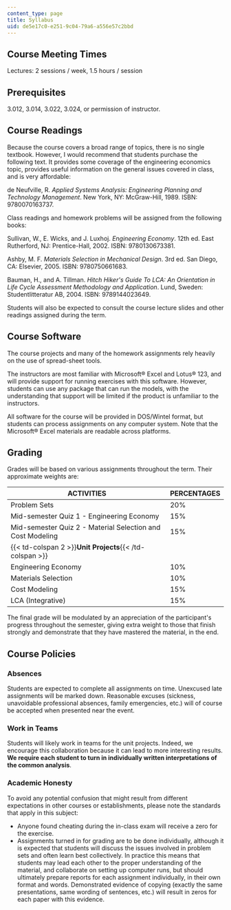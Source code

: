 ```yaml
---
content_type: page
title: Syllabus
uid: de5e17c0-e251-9c04-79a6-a556e57c2bbd
---
```


Course Meeting Times
--------------------

Lectures: 2 sessions / week, 1.5 hours / session

Prerequisites
-------------

3.012, 3.014, 3.022, 3.024, or permission of instructor.

Course Readings
---------------

Because the course covers a broad range of topics, there is no single textbook. However, I would recommend that students purchase the following text. It provides some coverage of the engineering economics topic, provides useful information on the general issues covered in class, and is very affordable:

de Neufville, R. _Applied Systems Analysis: Engineering Planning and Technology Management_. New York, NY: McGraw-Hill, 1989. ISBN: 9780070163737.

Class readings and homework problems will be assigned from the following books:

Sullivan, W., E. Wicks, and J. Luxhoj. _Engineering Economy_. 12th ed. East Rutherford, NJ: Prentice-Hall, 2002. ISBN: 9780130673381.

Ashby, M. F. _Materials Selection in Mechanical Design_. 3rd ed. San Diego, CA: Elsevier, 2005. ISBN: 9780750661683.

Bauman, H., and A. Tillman. _Hitch Hiker's Guide To LCA: An Orientation in Life Cycle Assessment Methodology and Application_. Lund, Sweden: Studentlitteratur AB, 2004. ISBN: 9789144023649.

Students will also be expected to consult the course lecture slides and other readings assigned during the term.

Course Software
---------------

The course projects and many of the homework assignments rely heavily on the use of spread-sheet tools.

The instructors are most familiar with Microsoft® Excel and Lotus® 123, and will provide support for running exercises with this software. However, students can use any package that can run the models, with the understanding that support will be limited if the product is unfamiliar to the instructors.

All software for the course will be provided in DOS/Wintel format, but students can process assignments on any computer system. Note that the Microsoft® Excel materials are readable across platforms.

Grading
-------

Grades will be based on various assignments throughout the term. Their approximate weights are:

| ACTIVITIES | PERCENTAGES |
| --- | --- |
| Problem Sets | 20% |
| Mid-semester Quiz 1 - Engineering Economy | 15% |
| Mid-semester Quiz 2 - Material Selection and Cost Modeling | 15% |
| {{< td-colspan 2 >}}**Unit Projects**{{< /td-colspan >}} ||
| Engineering Economy | 10% |
| Materials Selection | 10% |
| Cost Modeling | 15% |
| LCA (Integrative) | 15% 

  

The final grade will be modulated by an appreciation of the participant's progress throughout the semester, giving extra weight to those that finish strongly and demonstrate that they have mastered the material, in the end.

Course Policies
---------------

### Absences

Students are expected to complete all assignments on time. Unexcused late assignments will be marked down. Reasonable excuses (sickness, unavoidable professional absences, family emergencies, etc.) will of course be accepted when presented near the event.

### Work in Teams

Students will likely work in teams for the unit projects. Indeed, we encourage this collaboration because it can lead to more interesting results. **We require each student to turn in individually written interpretations of the common analysis**.

### Academic Honesty

To avoid any potential confusion that might result from different expectations in other courses or establishments, please note the standards that apply in this subject:

*   Anyone found cheating during the in-class exam will receive a zero for the exercise.
*   Assignments turned in for grading are to be done individually, although it is expected that students will discuss the issues involved in problem sets and often learn best collectively. In practice this means that students may lead each other to the proper understanding of the material, and collaborate on setting up computer runs, but should ultimately prepare reports for each assignment individually, in their own format and words. Demonstrated evidence of copying (exactly the same presentations, same wording of sentences, etc.) will result in zeros for each paper with this evidence.